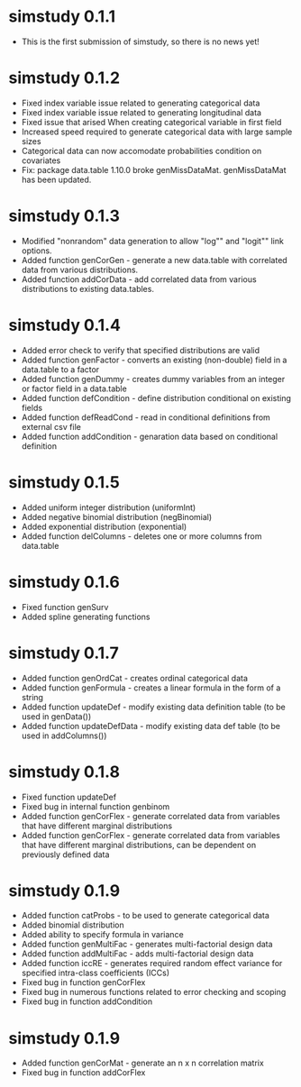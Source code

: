 # simstudy 0.1.1

* This is the first submission of simstudy, so there is no news yet!

# simstudy 0.1.2

* Fixed index variable issue related to generating categorical data 
* Fixed index variable issue related to generating longitudinal data
* Fixed issue that arised When creating categorical variable in first field
* Increased speed required to generate categorical data with large sample sizes
* Categorical data can now accomodate probabilities condition on covariates
* Fix: package data.table 1.10.0 broke genMissDataMat. genMissDataMat has been updated.

# simstudy 0.1.3

* Modified "nonrandom" data generation to allow "log"" and "logit"" link options.
* Added function genCorGen - generate a new data.table with correlated data from various distributions.
* Added function addCorData - add correlated data from various distributions to existing data.tables.

# simstudy 0.1.4

* Added error check to verify that specified distributions are valid
* Added function genFactor - converts an existing (non-double) field in a data.table to a factor
* Added function genDummy - creates dummy variables from an integer or factor field in a data.table
* Added function defCondition - define distribution conditional on existing fields
* Added function defReadCond - read in conditional definitions from external csv file
* Added function addCondition - genaration data based on conditional definition

# simstudy 0.1.5

* Added uniform integer distribution (uniformInt)
* Added negative binomial distribution (negBinomial)
* Added exponential distribution (exponential)
* Added function delColumns - deletes one or more columns from data.table

# simstudy 0.1.6

* Fixed function genSurv
* Added spline generating functions

# simstudy 0.1.7

* Added function genOrdCat - creates ordinal categorical data
* Added function genFormula - creates a linear formula in the form of a string
* Added function updateDef - modify existing data definition table (to be used in genData())
* Added function updateDefData - modify existing data def table (to be used in addColumns())

# simstudy 0.1.8

* Fixed function updateDef
* Fixed bug in internal function genbinom
* Added function genCorFlex - generate correlated data from variables that have different marginal distributions
* Added function genCorFlex - generate correlated data from variables that have different marginal distributions, can be dependent on previously defined data

# simstudy 0.1.9

* Added function catProbs - to be used to generate categorical data
* Added binomial distribution
* Added ability to specify formula in variance
* Added function genMultiFac - generates multi-factorial design data
* Added function addMultiFac - adds multi-factorial design data
* Added function iccRE - generates required random effect variance for specified intra-class coefficients (ICCs)
* Fixed bug in function genCorFlex
* Fixed bug in numerous functions related to error checking and scoping
* Fixed bug in function addCondition

# simstudy 0.1.9

* Added function genCorMat - generate an n x n correlation matrix
* Fixed bug in function addCorFlex
